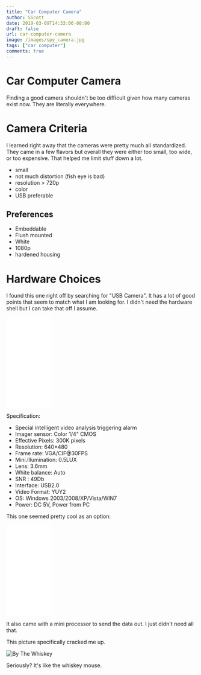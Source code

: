 ```yaml
---
title: "Car Computer Camera"
author: SScott
date: 2019-03-09T14:33:06-08:00
draft: false
url: car-computer-camera
image: /images/spy_camera.jpg
tags: ["car computer"]
comments: true
---
```


# Car Computer Camera

Finding a good camera shouldn't be too difficult given how many cameras exist now. They are literally everywhere.

# Camera Criteria

I learned right away that the cameras were pretty much all standardized. They came in a few flavors but overall they were either too small, too wide, or too expensive.  That helped me limit stuff down a lot.

* small
* not much distortion (fish eye is bad)
* resolution > 720p
* color
* USB preferable

## Preferences

* Embeddable
* Flush mounted
* White
* 1080p
* hardened housing

# Hardware Choices

I found this one right off by searching for "USB Camera".  It has a lot of good points that seem to match what I am looking for. I didn't need the hardware shell but I can take that off I assume.

<iframe style="width:120px;height:240px;" marginwidth="0" marginheight="0" scrolling="no" frameborder="0" src="//ws-na.amazon-adsystem.com/widgets/q?ServiceVersion=20070822&OneJS=1&Operation=GetAdHtml&MarketPlace=US&source=ss&ref=as_ss_li_til&ad_type=product_link&tracking_id=scotttactical-20&language=en_US&marketplace=amazon&region=US&placement=B00K7Z724U&asins=B00K7Z724U&linkId=9a09584715428cd92c46dd87104b157b&show_border=true&link_opens_in_new_window=true"></iframe>

Specification:

* Special intelligent video analysis triggering alarm
* Imager sensor: Color 1/4" CMOS
* Effective Pixels: 300K pixels
* Resolution: 640*480
* Frame rate: VGA/CIF@30FPS
* Mini.Illumination: 0.5LUX
* Lens: 3.6mm
* White balance: Auto
* SNR : 49Db
* Interface: USB2.0
* Video Format: YUY2
* OS: Windows 2003/2008/XP/Vista/WIN7
* Power: DC 5V, Power from PC


This one seemed pretty cool as an option:

<iframe style="width:120px;height:240px;" marginwidth="0" marginheight="0" scrolling="no" frameborder="0" src="//ws-na.amazon-adsystem.com/widgets/q?ServiceVersion=20070822&OneJS=1&Operation=GetAdHtml&MarketPlace=US&source=ss&ref=as_ss_li_til&ad_type=product_link&tracking_id=scotttactical-20&language=en_US&marketplace=amazon&region=US&placement=B01N11BR7Z&asins=B01N11BR7Z&linkId=838beb309254cab25a26c257675f5989&show_border=true&link_opens_in_new_window=true"></iframe>

It also came with a mini processor to send the data out. I just didn't need all that.

This picture specifically cracked me up.

![By The Whiskey](https://m.media-amazon.com/images/S/aplus-media/vc/0b36be38-7552-4be1-8f4f-d678a1dc47a5._SL300__.jpg)

Seriously? It's like the whiskey mouse.
